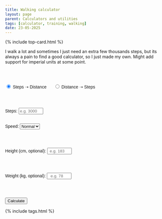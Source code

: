 ```yaml
---
title: Walking calculator
layout: page
parent: Calculators and utilities
tags: [calculator, training, walking]
date: 23-05-2025
---
```

{% include top-card.html %}


I walk a lot and sometimes I just need an extra few thousands steps, but its always a pain to find a good calculator, so I just made my own. Might add support for imperial units at some point.

<br /><br />

<script src="{{ site.baseurl }}/assets/js/walking.js"></script>

<div id="stepConverter" style="margin-top: 1em; font-family: sans-serif;">

  <label>
    <input type="radio" name="mode" value="stepsToKm" checked onchange="toggleMode()"> Steps ➝ Distance
  </label>
  <label style="margin-left: 20px;">
    <input type="radio" name="mode" value="kmToSteps" onchange="toggleMode()"> Distance ➝ Steps
  </label>

  <br><br>

  <!-- Steps to KM -->
  <div id="stepsSection">
    <label for="stepsInput">Steps:</label>
    <input type="number" id="stepsInput" placeholder="e.g. 3000" style="width: 80px; text-align: center;" />
  </div>

  <!-- KM to Steps -->
  <div id="kmSection" style="display: none;">
    <label for="kmInput">Distance (km):</label>
    <input type="number" id="kmInput" placeholder="e.g. 2" style="width: 80px; text-align: center;" />
  </div>

  <br>

  <label for="speedSelect">Speed:</label>
  <select id="speedSelect">
    <option value="slow">Slow</option>
    <option value="normal" selected>Normal</option>
    <option value="brisk">Brisk</option>
    <option value="jog">Jog</option>
  </select>

  <br><br>

  <label for="heightInput">Height (cm, optional):</label>
  <input type="number" id="heightInput" placeholder="e.g. 183" style="width: 80px; text-align: center;" />

  <br><br>

  <label for="weightInput">Weight (kg, optional):</label>
  <input type="number" id="weightInput" placeholder="e.g. 78" style="width: 80px; text-align: center;" />

  <br><br>

  <button onclick="runConverter()">Calculate</button>

  <p id="resultOutput" style="margin-top: 1em; font-weight: bold;"></p>
</div>

{% include tags.html %}
